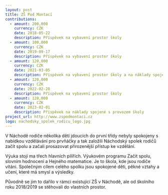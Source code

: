 ```yaml
---
layout: post
title: ZŠ Pod Montací
contributions:
  - amount: 200,000
    currency: CZK
    date: 2018-05-22
    description: Příspěvek na vybavení prostor školy
  - amount: 100,000
    currency: CZK
    date: 2019-09-17
    description: Příspěvek na vybavení prostor školy
  - amount: 120,000
    currency: CZK
    date: 2021-03-05
    description: Příspěvek na vybavení prostor školy a na náklady spojené s jejím provozem
  - amount: 120,000
    currency: CZK
    date: 2022-02-28  
    description: Příspěvek na vybavení prostor školy
  - amount: 120,000
    currency: CZK
    date: 2023-02-01
    description: Příspěvek na náklady spojené s provozem školy
project_url: http://www.zspodmontaci.cz
logo: nachodsky_spolek_rodicu_logo.jpg
---
```

V Náchodě rodiče několika dětí jdoucích do první třídy nebyly spokojeny s nabídkou vzdělávání pro prvňáčky a tak založili Náchodský spolek rodičů začít spolu a začali prosazovat přirozenější přístup ke vzdělání.

Výuka stojí ma třech hlavních pilířích. Výukovém programu Začít spolu, slovním hodnocení a Hejného matematice. Je to škola, kde jsou rodiče vítáni. Společným cílem celého spolku jsou spokojené děti, pěkné vztahy a učení, které má smysl a výsledky.

Původně se jim to dařilo v rámci existující ZŠ v Náchodě, ale od školního roku 2018/2019 se stěhovali do vlastních prostor.
